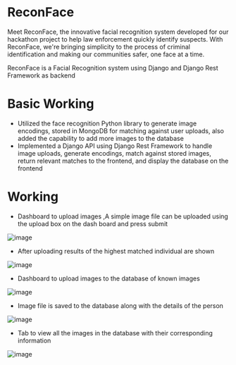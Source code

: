 # ReconFace

Meet ReconFace, the innovative facial recognition system developed for our hackathon project to help law enforcement quickly identify suspects. With ReconFace, we're bringing simplicity to the process of criminal identification and making our communities safer, one face at a time.

ReconFace is a Facial Recognition system using Django and Django Rest Framework as backend

# Basic Working 

- Utilized the face recognition Python library to generate image encodings, stored in MongoDB for matching against
user uploads, also added the capability to add more images to the database
- Implemented a Django API using Django Rest Framework to handle image uploads, generate encodings, match
against stored images, return relevant matches to the frontend, and display the database on the frontend

# Working

- Dashboard to upload images ,A simple image file can be uploaded using the upload box on the dash board and press submit

![image](https://user-images.githubusercontent.com/72181610/227723745-e0a9a5e5-0531-4a7e-bc4d-d790788d4fdc.png)

- After uploading results of the highest matched individual are shown 

![image](https://user-images.githubusercontent.com/72181610/227723763-996083fa-328e-4dcd-97ea-2b5ab92eee56.png)

- Dashboard to upload images to the database of known images

![image](https://user-images.githubusercontent.com/72181610/227723791-776754e0-00a7-4636-aeac-6cd4580caa43.png)

- Image file is saved to the database along with the details of the person 

![image](https://user-images.githubusercontent.com/72181610/227723800-82f4e339-357a-4dde-8334-4c5867e0190c.png)

- Tab to view all the images in the database with their corresponding information

![image](https://user-images.githubusercontent.com/72181610/227723839-b9f28f91-f772-4aa9-9995-b4b32c211d0d.png)

